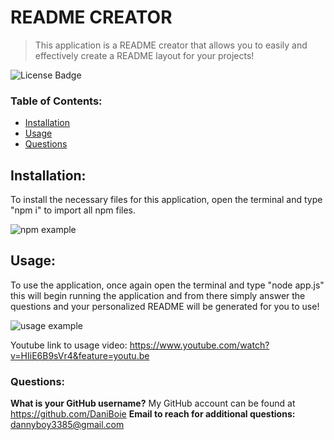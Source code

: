 # README CREATOR
> This application is a README creator that allows you to easily and effectively create a README layout for your projects!

![License Badge](https://img.shields.io/badge/license-none-blue.svg)

### Table of Contents:
* [Installation](#installation)
* [Usage](#usage)
* [Questions](#questions)


## Installation:
 To install the necessary files for this application, open the terminal and type "npm i" to import all npm files.

 ![npm example](https://i.ibb.co/7v79NW1/Capture.png)


## Usage:
 To use the application, once again open the terminal and type "node app.js" this will begin running the application and from there simply answer the questions and your personalized README will be generated for you to use!

 ![usage example](https://i.ibb.co/Z2wT82t/Questions-ex.png)

Youtube link to usage video:
https://www.youtube.com/watch?v=HIiE6B9sVr4&feature=youtu.be


### Questions:
**What is your GitHub username?** My GitHub account can be found at https://github.com/DaniBoie
**Email to reach for additional questions:** dannyboy3385@gmail.com